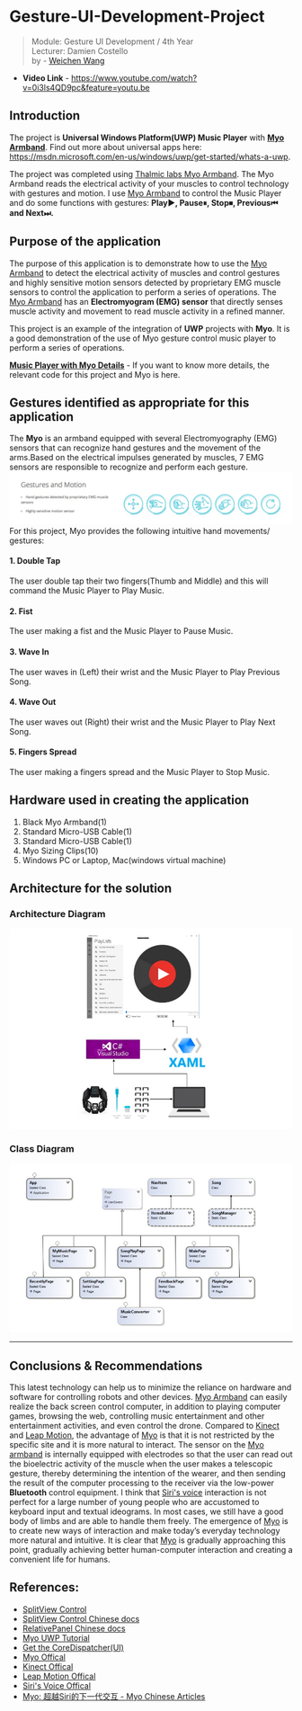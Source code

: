 # Gesture-UI-Development-Project
> Module: Gesture UI Development / 4th Year     
> Lecturer: Damien Costello     
> by - [Weichen Wang](https://w326004741.github.io/)      

- **Video Link** - https://www.youtube.com/watch?v=0i3ls4QD9pc&feature=youtu.be
## Introduction
The project is **Universal Windows Platform(UWP) Music Player** with **[Myo Armband](https://www.myo.com/)**. Find out more about universal apps here: https://msdn.microsoft.com/en-us/windows/uwp/get-started/whats-a-uwp. 

The project was completed using [Thalmic labs Myo Armband](https://www.myo.com/). The Myo Armband reads the electrical activity of your muscles to control technology with gestures and motion. I use [Myo Armband](https://www.myo.com/) to control the Music Player and do some functions with gestures: **Play▶️, Pause⏸, Stop⏹, Previous⏮ and Next⏭.**


## Purpose of the application
The purpose of this application is to demonstrate how to use the [Myo Armband](https://www.myo.com/) to detect the electrical activity of muscles and control gestures and highly sensitive motion sensors detected by proprietary EMG muscle sensors to control the application to perform a series of operations. The [Myo Armband](https://www.myo.com/) has an **Electromyogram (EMG) sensor** that directly senses muscle activity and movement to read muscle activity in a refined manner.

This project is an example of the integration of **UWP** projects with **Myo**. It is a good demonstration of the use of Myo gesture control music player to perform a series of operations. 

**[Music Player with Myo Details](https://github.com/w326004741/Gesture-UI-Development-Project/wiki/Music-Player-with-Myo)** - If you want to know more details, the relevant code for this project and Myo is here.

## Gestures identified as appropriate for this application
The **Myo** is an armband equipped with several Electromyography (EMG) sensors that can recognize hand gestures and the movement of the arms.Based on the electrical impulses generated by muscles, 7 EMG sensors are responsible to recognize and perform each gesture. ![image](https://github.com/w326004741/Gesture-UI-Development-Project/blob/master/image/3031521800414_.pic.jpg)
For this project, Myo provides the following intuitive hand movements/ gestures:

#### 1. Double Tap 

The user double tap their two fingers(Thumb and Middle) and this will command the Music Player to Play Music.
#### 2. Fist

The user making a fist and the Music Player to Pause Music.
#### 3. Wave In

The user waves in (Left) their wrist and the Music Player to Play Previous Song.
#### 4. Wave Out

The user waves out (Right) their wrist and the Music Player to Play Next Song.
#### 5. Fingers Spread

The user making a fingers spread and the Music Player to Stop Music.
## Hardware used in creating the application
1. Black Myo Armband(1)
2. Standard Micro-USB Cable(1)
3. Standard Micro-USB Cable(1)
4. Myo Sizing Clips(10)
5. Windows PC or Laptop, Mac(windows virtual machine)
## Architecture for the solution
### Architecture Diagram
![image](https://github.com/w326004741/Gesture-UI-Development-Project/blob/master/image/3151521984700_.pic.jpg)
### Class Diagram
![image](https://github.com/w326004741/Gesture-UI-Development-Project/blob/master/image/ClassDiagram.jpg)

*****
## Conclusions & Recommendations
This latest technology can help us to minimize the reliance on hardware and software for controlling robots and other devices. [Myo Armband](https://www.myo.com/) can easily realize the back screen control computer, in addition to playing computer games, browsing the web, controlling music entertainment and other entertainment activities, and even control the drone. Compared to [Kinect](https://www.xbox.com/en-US/xbox-one/accessories/kinect) and [Leap Motion](https://www.leapmotion.com/?lang=en), the advantage of [Myo](https://www.myo.com/) is that it is not restricted by the specific site and it is more natural to interact. The sensor on the [Myo armband](https://www.myo.com/) is internally equipped with electrodes so that the user can read out the bioelectric activity of the muscle when the user makes a telescopic gesture, thereby determining the intention of the wearer, and then sending the result of the computer processing to the receiver via the low-power **Bluetooth** control equipment. I think that [Siri's voice](https://www.apple.com/ios/siri/) interaction is not perfect for a large number of young people who are accustomed to keyboard input and textual ideograms. In most cases, we still have a good body of limbs and are able to handle them freely. The emergence of [Myo](https://www.myo.com/) is to create new ways of interaction and make today’s everyday technology more natural and intuitive. It is clear that [Myo](https://www.myo.com/) is gradually approaching this point, gradually achieving better human-computer interaction and creating a convenient life for humans.



## References:
- [SplitView Control](https://docs.microsoft.com/en-us/windows/uwp/design/controls-and-patterns/split-view)   
- [SplitView Control Chinese docs](http://lib.csdn.net/article/csharp/32756)
- [RelativePanel Chinese docs](https://www.jianshu.com/p/338d9046a872)
- [Myo UWP Tutorial](https://elbruno.com/2016/08/02/myo-windows-10-uwp-apps-myo-and-visual-studio-2015/)
- [Get the CoreDispatcher(UI)](https://stackoverflow.com/questions/16477190/correct-way-to-get-the-coredispatcher-in-a-windows-store-app)
- [Myo Offical](https://www.myo.com/)
- [Kinect Offical](https://www.xbox.com/en-US/xbox-one/accessories/kinect)
- [Leap Motion Offical](https://www.leapmotion.com/?lang=en)
- [Siri's Voice Offical](https://www.apple.com/ios/siri/)
- [Myo: 超越Siri的下一代交互 - Myo Chinese Articles](https://www.jianshu.com/p/2b10742d9639)
